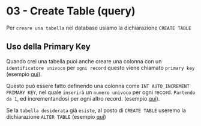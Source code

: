 # 03 - Create Table (query)

Per `creare una tabella` nel database usiamo la dichiarazione `CREATE TABLE`


## Uso della Primary Key

Quando crei una tabella puoi anche creare una colonna con un `identificatore univoco` per `ogni record`
    questo viene chiamato `primary key` (esempio [qui](03_CREATE_TABLE_1.js)).

Questo può essere fatto definendo una colonna come `INT AUTO_INCREMENT PRIMARY KEY`, nel quale `inserirà`
    un `numero univoco` per ogni record. `Partendo da 1`, ed incrementandosi per ogni altro record.
    (esempio [qui](03_CREATE_TABLE_2.js)).

Se la `tabella desiderata` già `esiste`, al posto di `CREATE TABLE` useremo la dichiarazione `ALTER TABLE`
    (esempio [qui](03_ALTER_TABLE.js))